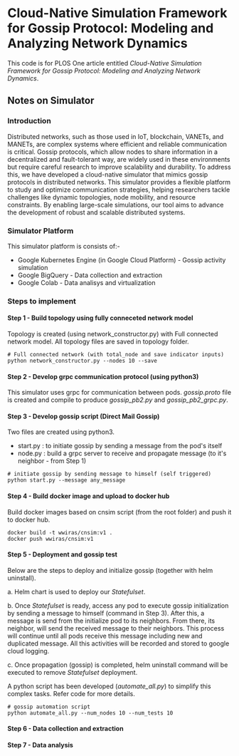 # Cloud-Native Simulation Framework for Gossip Protocol: Modeling and Analyzing Network Dynamics
This code is for PLOS One article entitled *Cloud-Native Simulation Framework for Gossip Protocol: Modeling
and Analyzing Network Dynamics*.

## Notes on Simulator

### Introduction
Distributed networks, such as those used in IoT, blockchain, VANETs, and MANETs, are complex systems where 
efficient and reliable communication is critical. Gossip protocols, which allow nodes to share information 
in a decentralized and fault-tolerant way, are widely used in these environments but require careful research 
to improve scalability and durability. To address this, we have developed a cloud-native simulator that mimics 
gossip protocols in distributed networks. This simulator provides a flexible platform to study and optimize 
communication strategies, helping researchers tackle challenges like dynamic topologies, node mobility, 
and resource constraints. By enabling large-scale simulations, our tool aims to advance the development 
of robust and scalable distributed systems.

### Simulator Platform 
This simulator platform is consists of:-
- Google Kubernetes Engine (in Google Cloud Platform) - Gossip activity simulation
- Google BigQuery - Data collection and extraction
- Google Colab - Data analisys and virtualization 

### Steps to implement

#### Step 1 - Build topology using fully conneceted network model
Topology is created (using network_constructor.py) with Full connected network model. 
All topology files are saved in topology folder. 

```shell
# Full connected network (with total_node and save indicator inputs)
python network_constructor.py --nodes 10 --save 
```

#### Step 2 - Develop grpc communication protocol (using python3)
This simulator uses grpc for communication between pods. *gossip.proto* file 
is created and compile to produce *gossip_pb2.py* and *gossip_pb2_grpc.py*.

#### Step 3 - Develop gossip script (Direct Mail Gossip) 
Two files are created using python3.
- start.py : to initiate gossip by sending a message from the pod's itself
- node.py : build a grpc server to receive and propagate message (to it's neighbor - from Step 1)

```shell
# initiate gossip by sending message to himself (self triggered)
python start.py --message any_message
```

#### Step 4 - Build docker image and upload to docker hub
Build docker images based on cnsim script (from the root folder) and push it to docker hub. 
```
docker build -t wwiras/cnsim:v1 .
docker push wwiras/cnsim:v1
```

#### Step 5 - Deployment and gossip test
Below are the steps to deploy and initialize gossip (together with helm uninstall). 

a. Helm chart is used to deploy our *Statefulset*.

b. Once *Statefulset* is ready, access any pod to execute gossip initialization by sending 
a message to himself (command in Step 3). After this, a message is send from the
initialize pod to its neighbors. From there, its neighbor, will send the received message
to their neighbors. This process will continue until all pods receive this message including
new and duplicated message. All this activities will be recorded and stored to google
cloud logging.

c. Once propagation (gossip) is completed, helm uninstall command will be executed 
to remove *Statefulset* deployment.  

A python script has been developed (*automate_all.py*) to simplify this complex tasks. 
Refer code for more details.
```shell
# gossip automation script
python automate_all.py --num_nodes 10 --num_tests 10
```

#### Step 6 - Data collection and extraction

#### Step 7 - Data analysis